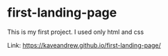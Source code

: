 # first-landing-page
This is my first project. I used only html and css <br>

Link: https://kaveandrew.github.io/first-landing-page/
